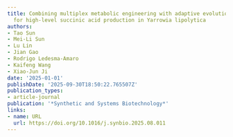 ```yaml
---
title: Combining multiplex metabolic engineering with adaptive evolution strategies
  for high-level succinic acid production in Yarrowia lipolytica
authors:
- Tao Sun
- Mei-Li Sun
- Lu Lin
- Jian Gao
- Rodrigo Ledesma‐Amaro
- Kaifeng Wang
- Xiao‐Jun Ji
date: '2025-01-01'
publishDate: '2025-09-30T18:50:22.765507Z'
publication_types:
- article-journal
publication: '*Synthetic and Systems Biotechnology*'
links:
- name: URL
  url: https://doi.org/10.1016/j.synbio.2025.08.011
---
```

